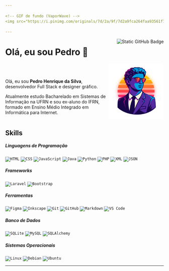 ```yaml
---

<!-- GIF de fundo (VaporWave) -->
<img src="https://i.pinimg.com/originals/7d/2a/9f/7d2a9fca264faa93561f72b5fc885fec.gif" alt="VaporWave GIF" width="100%" loading="lazy" />

---
```


<!-- Badge GitHub alinhado à esquerda -->
<a href="https://github.com/PHS-01" title="Perfil GitHub" >
<img align="right" src="https://img.shields.io/static/v1?label=Overview&message=PHS-01&color=282A36&style=for-the-badge&logo=GitHub" alt="Static GitHub Badge" />
</a>

# Olá, eu sou Pedro 👋

<div style="margin-bottom: 20px">
<img src="assets/profile_picture_avatar_sun.svg" alt="Minha foto" width="35%" align="right" />
</div>

<!-- Container para alinhar imagem e texto -->
<div style="display: flex; align-items: flex-start; gap: 20px; margin-bottom: 20px;">
  <div style="flex: 1; margin-top: 10%">
    <p>
    Olá, eu sou <b>Pedro Henrique da Silva</b>, desenvolvedor Full Stack e designer gráfico.
    </p>
    <p>
    Atualmente estudo Bacharelado em Sistemas de Informação na UFRN e sou ex-aluno do IFRN, formado em Ensino Médio Integrado em Informática para Internet.
    </p>
  </div>
</div>

## Skills

##### Linguagens de Programação  
<p>
  <code><img height="32" src="https://cdn.jsdelivr.net/gh/devicons/devicon@latest/icons/html5/html5-original.svg" alt="HTML" /></code>
  <code><img height="32" src="https://cdn.jsdelivr.net/gh/devicons/devicon@latest/icons/css3/css3-original.svg" alt="CSS" /></code>
  <code><img height="32" src="https://cdn.jsdelivr.net/gh/devicons/devicon@latest/icons/javascript/javascript-original.svg" alt="JavaScript" /></code>
  <code><img height="32" src="https://cdn.jsdelivr.net/gh/devicons/devicon@latest/icons/java/java-original.svg" alt="Java" /></code>
  <code><img height="32" src="https://cdn.jsdelivr.net/gh/devicons/devicon@latest/icons/python/python-original.svg" alt="Python" /></code>
  <code><img height="32" src="https://cdn.jsdelivr.net/gh/devicons/devicon@latest/icons/php/php-original.svg" alt="PHP" /></code>
  <code><img height="32" src="https://cdn.jsdelivr.net/gh/devicons/devicon@latest/icons/xml/xml-original.svg" alt="XML" /></code>
  <code><img height="32" src="https://cdn.jsdelivr.net/gh/devicons/devicon@latest/icons/json/json-original.svg" alt="JSON" /></code>
</p>

##### Frameworks  
<p>
  <code><img height="32" src="https://cdn.jsdelivr.net/gh/devicons/devicon@latest/icons/laravel/laravel-original.svg" alt="Laravel" /></code>
  <code><img height="32" src="https://cdn.jsdelivr.net/gh/devicons/devicon@latest/icons/bootstrap/bootstrap-original.svg" alt="Bootstrap" /></code>
</p>

##### Ferramentas  
<p>
  <code><img height="32" src="https://cdn.jsdelivr.net/gh/devicons/devicon@latest/icons/figma/figma-original.svg" alt="Figma" /></code>
  <code><img height="32" src="https://cdn.jsdelivr.net/gh/devicons/devicon@latest/icons/inkscape/inkscape-original.svg" alt="Inkscape" /></code>
  <code><img height="32" src="https://cdn.jsdelivr.net/gh/devicons/devicon@latest/icons/git/git-original.svg" alt="Git" /></code>
  <code><img height="32" src="https://cdn.jsdelivr.net/gh/devicons/devicon@latest/icons/github/github-original.svg" alt="GitHub" /></code>
  <code><img height="32" src="https://cdn.jsdelivr.net/gh/devicons/devicon@latest/icons/markdown/markdown-original.svg" alt="Markdown" /></code>
  <code><img height="32" src="https://cdn.jsdelivr.net/gh/devicons/devicon@latest/icons/vscode/vscode-original.svg" alt="VS Code" /></code>
</p>

##### Banco de Dados  
<p>
  <code><img height="32" src="https://cdn.jsdelivr.net/gh/devicons/devicon@latest/icons/sqlite/sqlite-original.svg" alt="SQLite" /></code>
  <code><img height="32" src="https://cdn.jsdelivr.net/gh/devicons/devicon@latest/icons/mysql/mysql-original.svg" alt="MySQL" /></code>
  <code><img height="32" src="https://cdn.jsdelivr.net/gh/devicons/devicon@latest/icons/sqlalchemy/sqlalchemy-original.svg" alt="SQLAlchemy" /></code>
</p>

##### Sistemas Operacionais  
<p>
  <code><img height="32" src="https://cdn.jsdelivr.net/gh/devicons/devicon@latest/icons/linux/linux-original.svg" alt="Linux" /></code>
  <code><img height="32" src="https://cdn.jsdelivr.net/gh/devicons/devicon@latest/icons/debian/debian-original.svg" alt="Debian" /></code>
  <code><img height="32" src="https://cdn.jsdelivr.net/gh/devicons/devicon@latest/icons/ubuntu/ubuntu-original.svg" alt="Ubuntu" /></code>
</p>

---